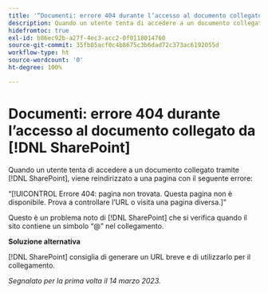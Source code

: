 ```yaml
---
title: '“Documenti: errore 404 durante l’accesso al documento collegato da SharePoint”'
description: Quando un utente tenta di accedere a un documento collegato tramite SharePoint, viene reindirizzato a una pagina con un errore 404.
hidefromtoc: true
exl-id: b86ec92b-a27f-4ec3-acc2-0f0118014760
source-git-commit: 35fb85acf0c4b8675c3b6dad72c373ac6192055d
workflow-type: ht
source-wordcount: '0'
ht-degree: 100%

---
```


# Documenti: errore 404 durante l’accesso al documento collegato da [!DNL SharePoint]

<!--Requested article. This issue is on the WF and WFP TOCs.-->

Quando un utente tenta di accedere a un documento collegato tramite [!DNL SharePoint], viene reindirizzato a una pagina con il seguente errore:

“[!UICONTROL Errore 404: pagina non trovata. Questa pagina non è disponibile. Prova a controllare l’URL o visita una pagina diversa.]”

Questo è un problema noto di [!DNL SharePoint] che si verifica quando il sito contiene un simbolo “@” nel collegamento.

**Soluzione alternativa**

[!DNL SharePoint] consiglia di generare un URL breve e di utilizzarlo per il collegamento.

_Segnalato per la prima volta il 14 marzo 2023._
